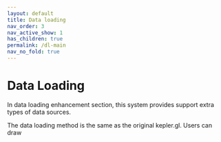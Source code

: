 ```yaml
---
layout: default
title: Data loading
nav_order: 3
nav_active_show: 1
has_children: true
permalink: /dl-main
nav_no_fold: true
---
```


# Data Loading

In data loading enhancement section, this system provides support extra types of data sources.

The data loading method is the same as the original kepler.gl. Users can draw 

<!-- - [TopoJson](topojson)
- [Google Takeout & KML](googletakeout)
- [GPX] -->






